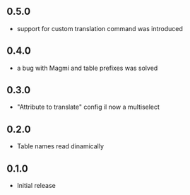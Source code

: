 0.5.0
-----
* support for custom translation command was introduced

0.4.0
-----
* a bug with Magmi and table prefixes was solved

0.3.0
-----
* "Attribute to translate" config il now a multiselect

0.2.0
-----
* Table names read dinamically

0.1.0
-----
* Initial release
